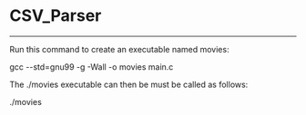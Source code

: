 # CSV_Parser
---

Run this command to create an executable named movies:

gcc --std=gnu99 -g -Wall -o movies main.c


The ./movies executable can then be must be called as follows:

./movies
